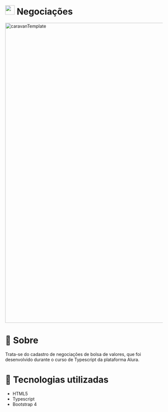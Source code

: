 
# <img width="30" alt="caravanTemplate" src="https://user-images.githubusercontent.com/67964919/224388354-7b79d208-7e45-4882-9154-214744b8920b.png"> Negociações

<img width="960" alt="caravanTemplate" src="https://user-images.githubusercontent.com/67964919/224384705-69f5ccbe-0a48-4e15-a534-e5a3e8abed4a.png">

# 📖 Sobre 
  Trata-se do cadastro de negociações de bolsa de valores, que foi desenvolvido durante o curso de Typescript da plataforma Alura.

# 🚀 Tecnologias utilizadas

<ul dir="auto">
<li>HTML5</li>
<li>Typescript</li>
<li>Bootstrap 4</li>
</ul>



